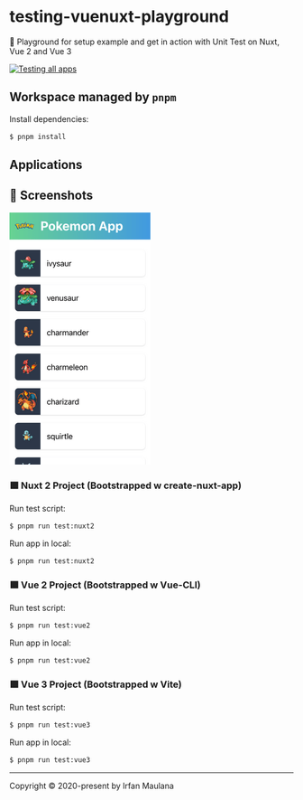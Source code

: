 # testing-vuenuxt-playground

🌻 Playground for setup example and get in action with Unit Test on Nuxt, Vue 2 and Vue 3

[![Testing all apps](https://github.com/mazipan/testing-vuenuxt-playground/actions/workflows/testing.yml/badge.svg)](https://github.com/mazipan/testing-vuenuxt-playground/actions/workflows/testing.yml)

## Workspace managed by `pnpm`

Install dependencies:

```bash
$ pnpm install
```

## Applications

## 📸 Screenshots

![Screenshot](screenshot.png)

### 🟩 Nuxt 2 Project (Bootstrapped w create-nuxt-app)

Run test script:

```bash
$ pnpm run test:nuxt2
```

Run app in local:

```bash
$ pnpm run test:nuxt2
```

### 🟩 Vue 2 Project (Bootstrapped w Vue-CLI)

Run test script:

```bash
$ pnpm run test:vue2
```

Run app in local:

```bash
$ pnpm run test:vue2
```

### 🟩 Vue 3 Project (Bootstrapped w Vite)

Run test script:

```bash
$ pnpm run test:vue3
```

Run app in local:

```bash
$ pnpm run test:vue3
```

------

Copyright © 2020-present by Irfan Maulana
